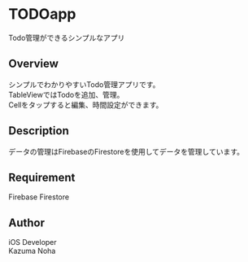 # TODOapp
Todo管理ができるシンプルなアプリ

## Overview
シンプルでわかりやすいTodo管理アプリです。<br>
TableViewではTodoを追加、管理。<br>
Cellをタップすると編集、時間設定ができます。<br>

## Description
データの管理はFirebaseのFirestoreを使用してデータを管理しています。<br>

## Requirement
Firebase Firestore<br>

## Author
iOS Developer<br>
Kazuma Noha
